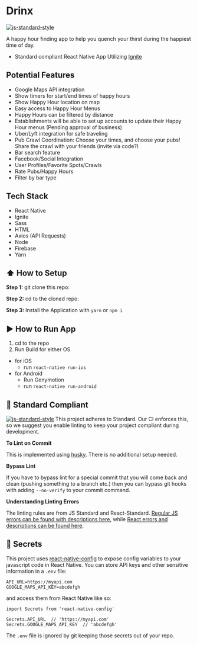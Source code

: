 #  Drinx
[![js-standard-style](https://img.shields.io/badge/code%20style-standard-brightgreen.svg?style=flat)](http://standardjs.com/)

A happy hour finding app to help you quench your thirst during the happiest time of day.

* Standard compliant React Native App Utilizing [Ignite](https://github.com/infinitered/ignite)

## Potential Features
* Google Maps API integration
* Show timers for start/end times of happy hours
* Show Happy Hour location on map
* Easy access to Happy Hour Menus
* Happy Hours can be filtered by distance
* Establishments will be able to set up accounts to update their Happy Hour menus (Pending approval of business)
* Uber/Lyft integration for safe traveling
* Pub Crawl Coordination: Choose your times, and choose your pubs! Share the crawl with your friends (invite via code?)
* Bar search feature
* Facebook/Social Integration
* User Profiles/Favorite Spots/Crawls
* Rate Pubs/Happy Hours
* Filter by bar type

## Tech Stack
* React Native
* Ignite
* Sass
* HTML
* Axios (API Requests)
* Node
* Firebase
* Yarn

## :arrow_up: How to Setup

**Step 1:** git clone this repo:

**Step 2:** cd to the cloned repo:

**Step 3:** Install the Application with `yarn` or `npm i`


## :arrow_forward: How to Run App

1. cd to the repo
2. Run Build for either OS
  * for iOS
    * run `react-native run-ios`
  * for Android
    * Run Genymotion
    * run `react-native run-android`

## :no_entry_sign: Standard Compliant

[![js-standard-style](https://cdn.rawgit.com/feross/standard/master/badge.svg)](https://github.com/feross/standard)
This project adheres to Standard.  Our CI enforces this, so we suggest you enable linting to keep your project compliant during development.

**To Lint on Commit**

This is implemented using [husky](https://github.com/typicode/husky). There is no additional setup needed.

**Bypass Lint**

If you have to bypass lint for a special commit that you will come back and clean (pushing something to a branch etc.) then you can bypass git hooks with adding `--no-verify` to your commit command.

**Understanding Linting Errors**

The linting rules are from JS Standard and React-Standard.  [Regular JS errors can be found with descriptions here](http://eslint.org/docs/rules/), while [React errors and descriptions can be found here](https://github.com/yannickcr/eslint-plugin-react).

## :closed_lock_with_key: Secrets

This project uses [react-native-config](https://github.com/luggit/react-native-config) to expose config variables to your javascript code in React Native. You can store API keys
and other sensitive information in a `.env` file:

```
API_URL=https://myapi.com
GOOGLE_MAPS_API_KEY=abcdefgh
```

and access them from React Native like so:

```
import Secrets from 'react-native-config'

Secrets.API_URL  // 'https://myapi.com'
Secrets.GOOGLE_MAPS_API_KEY  // 'abcdefgh'
```

The `.env` file is ignored by git keeping those secrets out of your repo.

